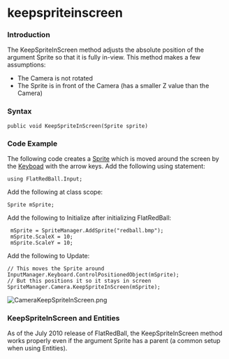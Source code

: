 # keepspriteinscreen

### Introduction

The KeepSpriteInScreen method adjusts the absolute position of the argument Sprite so that it is fully in-view. This method makes a few assumptions:

* The Camera is not rotated
* The Sprite is in front of the Camera (has a smaller Z value than the Camera)

### Syntax

```
public void KeepSpriteInScreen(Sprite sprite)
```

### Code Example

The following code creates a [Sprite](../../../../frb/docs/index.php) which is moved around the screen by the [Keyboad](../../../../frb/docs/index.php) with the arrow keys. Add the following using statement:

```
using FlatRedBall.Input;
```

Add the following at class scope:

```
Sprite mSprite;
```

Add the following to Initialize after initializing FlatRedBall:

```
 mSprite = SpriteManager.AddSprite("redball.bmp");
 mSprite.ScaleX = 10;
 mSprite.ScaleY = 10;
```

Add the following to Update:

```
// This moves the Sprite around
InputManager.Keyboard.ControlPositionedObject(mSprite);
// But this positions it so it stays in screen
SpriteManager.Camera.KeepSpriteInScreen(mSprite);
```

![CameraKeepSpriteInScreen.png](../../../../media/migrated\_media-CameraKeepSpriteInScreen.png)

### KeepSpriteInScreen and Entities

As of the July 2010 release of FlatRedBall, the KeepSpriteInScreen method works properly even if the argument Sprite has a parent (a common setup when using Entities).
